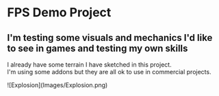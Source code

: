 <h1>FPS Demo Project</h1>
<h2>I'm testing some visuals and mechanics I'd like to see in games and testing my own skills</h2>
<p>I already have some terrain I have sketched in this project. </br>
I'm using some addons but they are all ok to use in commercial projects.</p>
![Explosion](Images/Explosion.png)

